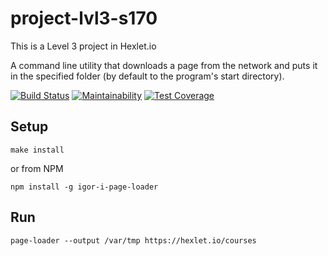 # project-lvl3-s170

This is a Level 3 project in Hexlet.io

A command line utility that downloads a page from the network and puts it in the specified folder (by default to the program's start directory).

[![Build Status](https://travis-ci.org/igor-i/project-lvl3-s170.svg?branch=master)](https://travis-ci.org/igor-i/project-lvl3-s170)
[![Maintainability](https://api.codeclimate.com/v1/badges/6509d3a78ed6b3166491/maintainability)](https://codeclimate.com/github/igor-i/project-lvl3-s170/maintainability)
[![Test Coverage](https://api.codeclimate.com/v1/badges/6509d3a78ed6b3166491/test_coverage)](https://codeclimate.com/github/igor-i/project-lvl3-s170/test_coverage)

## Setup

```
make install
```

or from NPM

```
npm install -g igor-i-page-loader
```

## Run

```
page-loader --output /var/tmp https://hexlet.io/courses
```
